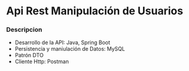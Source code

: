 # Api Rest Manipulación de Usuarios

### Descripcion

* Desarrollo de la API: Java, Spring Boot
* Persistencia y maniulación de Datos: MySQL
* Patrón DTO
* Cliente Http: Postman
  
